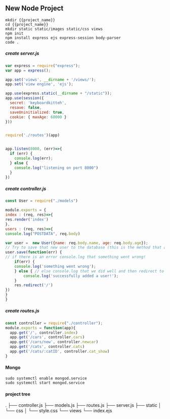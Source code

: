 ##  New Node Project
```console
mkdir {{project_name}}
cd {{project_name}}
mkdir static static/images static/css views
npm init
npm install express ejs express-session body-parser
code .
```
##### create server.js
```javascript
var express = require("express");
var app = express();

app.set('views', __dirname + '/views/');
app.set('view engine', 'ejs');

app.use(express.static(__dirname + "/static"));
app.use(session({
  secret: 'keyboardkitteh',
  resave: false,
  saveUninitialized: true,
  cookie: { maxAge: 60000 }
}))


require('./routes')(app)


app.listen(8000, (err)=>{
  if (err) {
    console.log(err);
  } else {
    console.log("listening on port 8000")
  }
})
```
##### create controller.js
```javascript
const User = require("./models")

module.exports = {
index : (req, res)=>{
res.render('index')
},
users : (req, res)=>{
console.log("POSTDATA", req.body)

var user =  new User({name: req.body.name, age: req.body.age});
// Try to save that new user to the database (this is the method that actually inserts into the db) and run a callback function with an error (if any) from the operation.
user.save(function(err) {
// if there is an error console.log that something went wrong!
    if(err) {
	console.log('something went wrong');
    } else { // else console.log that we did well and then redirect to the root route
        console.log('successfully added a user!');
    }
    res.redirect('/')
})
}
}
```
##### create routes.js
```javascript
const controller = require("./controller");
module.exports = function(app){
  app.get('/', controller.index)
  app.get('/cars', controller.cars)
  app.get('/cars/new', controller.newcar)
  app.get('/cats', controller.cats)
  app.get('/cats/:catID', controller.cat_show)
}
```
#### Mongo
```console
sudo systemctl enable mongod.service
sudo systemctl start mongod.service
```
#### project tree
.
├── controller.js
├── models.js
├── routes.js
├── server.js
├── static
│   └── css
│       └── style.css
└── views
    └── index.ejs
<!--stackedit_data:
eyJoaXN0b3J5IjpbNjA2NTMzMjkyLC0xOTI4NDc3MDE2LC01NT
UyOTI4MDIsMTQxMDY5NjU3NCwtNDM2NzAzNTU2LDEzNDIxNzAx
MzUsMTU3NjQ4NDY0OCw3MzA5OTgxMTZdfQ==
-->